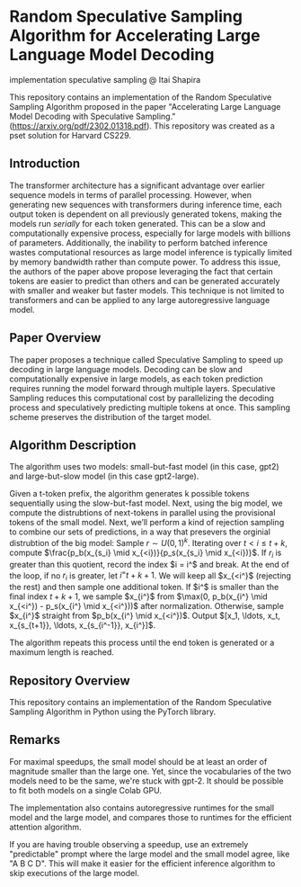 # Random Speculative Sampling Algorithm for Accelerating Large Language Model Decoding
implementation speculative sampling
@ Itai Shapira

This repository contains an implementation of the Random Speculative Sampling Algorithm proposed in the paper "Accelerating Large Language Model Decoding with Speculative Sampling." (https://arxiv.org/pdf/2302.01318.pdf).
This repository was created as a pset solution for Harvard CS229.

## Introduction
The transformer architecture has a significant advantage over earlier sequence models in terms of parallel processing. However, when generating new sequences with transformers during inference time, each output token is dependent on all previously generated tokens, making the models run *serially* for each token generated. This can be a slow and computationally expensive process, especially for large models with billions of parameters. Additionally, the inability to perform batched inference wastes computational resources as large model inference is typically limited by memory bandwidth rather than compute power. To address this issue, the authors of the paper above propose leveraging the fact that certain tokens are easier to predict than others and can be generated accurately with smaller and weaker but faster models. This technique is not limited to transformers and can be applied to any large autoregressive language model.


## Paper Overview
The paper proposes a technique called Speculative Sampling to speed up decoding in large language models. Decoding can be slow and computationally expensive in large models, as each token prediction requires running the model forward through multiple layers. Speculative Sampling reduces this computational cost by parallelizing the decoding process and speculatively predicting multiple tokens at once. This sampling scheme preserves the distribution of the target model.

## Algorithm Description
The algorithm uses two models: small-but-fast model (in this case, gpt2) and large-but-slow model (in this case gpt2-large).

Given a t-token prefix, the algorithm generates k possible tokens sequentially using the slow-but-fast model. Next, using the big model, we compute the distrubtions of next-tokens in parallel using the provisional tokens of the small model.
Next, we’ll perform a kind of rejection sampling to combine our sets of predictions, in a way that presevers the orginial distrubtion of the big model:
Sample $r \sim U(0, 1)^k$. Iterating over $t < i \leq t + k$, compute $\frac{p_b(x_{s_i} \mid x_{<i})}{p_s(x_{s_i} \mid x_{<i})}$. 
If $r_i$ is greater than this quotient, record the index $i = i^$ and break. At the end of the loop, if no $r_i$ is greater, let $i^ = t + k + 1$. We will keep all $x_{<i^}$ (rejecting the rest) and then sample one additional token. If $i^$ is smaller than the final index $t + k + 1$, we sample $x_{i^}$ from $\max(0, p_b(x_{i^} \mid x_{<i^}) - p_s(x_{i^} \mid x_{<i^}))$ after normalization. Otherwise, sample $x_{i^}$ straight from $p_b(x_{i^} \mid x_{<i^})$. Output $[x_1, \ldots, x_t, x_{s_{t+1}}, \ldots, x_{s_{i^-1}}, x_{i^}]$.

The algorithm repeats this process until the end token is generated or a maximum length is reached. 

## Repository Overview
This repository contains an implementation of the Random Speculative Sampling Algorithm in Python using the PyTorch library. 

## Remarks
For maximal speedups, the small model should be at least an order of magnitude smaller than the large one. Yet, since the vocabularies of the two models need to be the same, we're stuck with gpt-2. It should be possible to fit both models on a single Colab GPU.

The implementation also contains autoregressive runtimes for the small model and the large model, and compares those to runtimes for the efficient attention algorithm.

If you are having trouble observing a speedup, use an extremely "predictable" prompt where the large model and the small model agree, like "A B C D". This will make it easier for the efficient inference algorithm to skip executions of the large model.


